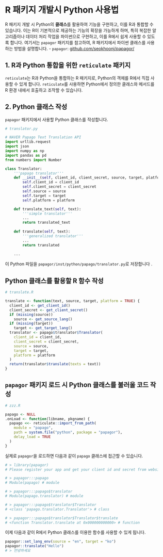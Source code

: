 # R 패키지 개발시 Python 사용법

R 패키지 개발 시 Python의 **클래스**를 활용하여 기능을 구현하고, 이를 R과 통합할 수 있습니다. 이는 R이 기본적으로 제공하는 기능의 확장을 가능하게 하며, 특히 복잡한 알고리즘이나 데이터 처리 작업을 파이썬으로 구현하고, 이를 R에서 쉽게 사용할 수 있도록 합니다. 여기서는 `papagor` 패키지를 참고하여, R 패키지에서 파이썬 클래스를 사용하는 방법을 설명합니다.
    -   `papagor`: <a href="https://github.com/seokhoonj/papagor/" target="_blank" rel="noopener noreferrer">github.com/seokhoonj/papagor/</a>
    
## 1. R과 Python 통합을 위한 `reticulate` 패키지

`reticulate`는 R과 Python을 통합하는 R 패키지로, Python의 객체를 R에서 직접 사용할 수 있게 합니다. `reticulate`를 사용하면 Python에서 정의한 클래스와 메서드를 R 환경 내에서 호출하고 조작할 수 있습니다.

## 2. Python 클래스 작성

`papagor` 패키지에서 사용할 Python 클래스를 작성합니다. 

``` python
# translator.py

# NAVER Papago Text Translation API
import urllib.request
import json
import numpy as np
import pandas as pd
from numbers import Number

class Translator:
    '''papago translator'''
    def __init__(self, client_id, client_secret, source, target, platform = False):
        self.client_id = client_id
        self.client_secret = client_secret
        self.source = source
        self.target = target
        self.platform = platform

    def translate_text(self, text):
        '''simple translator'''
        ...
        return translated_text
        
    def translate(self, text):
        '''generalized translator'''
        ...
        return translated
        
    ...
```
이 Python 파일을 `papagor/inst/python/papago/translator.py`로 저장합니다 .

## Python 클래스를 활용할 R 함수 작성

``` r
# translate.R

translate <- function(text, source, target, platform = TRUE) {
  client_id <- get_client_id()
  client_secret <- get_client_secret()
  if (missing(source))
    source <- get_source_lang()
  if (missing(target))
    target <- get_target_lang()
  translator <- papago$translator$Translator(
    client_id = client_id,
    client_secret = client_secret,
    source = source,
    target = target,
    platform = platform
  )
  return(translator$translate(texts = text))
}
```

## `papagor` 패키지 로드 시 Python 클래스를 불러올 코드 작성

``` r
# zzz.R

papago <- NULL
.onLoad <- function(libname, pkgname) {
  papago <<- reticulate::import_from_path(
    module = "papago",
    path = system.file("python", package = "papagor"),
    delay_load = TRUE
  )
}
```

실제로 `papagor`을 로드하면 다음과 같이 `papago` 클래스에 접근할 수 있습니다.

``` r
# > library(papagor)
# Please register your app and get your client id and secret from website 'https://developers.naver.com/apps/#/register'.

# > papagor:::papago
# Module(papago) # module

# > papagor:::papago$translator
# Module(papago.translator) # module

# > papagor:::papago$translator$Translator
# <class 'papago.translator.Translator'> # class

# > papagor:::papago$translator$Translator$translate
# <function Translator.translate at 0x000000000000> # function
```

이제 다음과 같이 R에서 Python 클래스를 이용한 함수를 사용할 수 있게 됩니다.

``` r
papagor::set_lang_env(source = "en", target = "ko")
papagor::translate("Hello")
# > 안녕하세요
```
